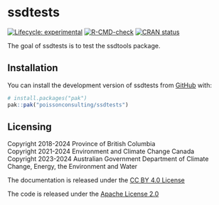 
<!-- README.md is generated from README.Rmd. Please edit that file -->

# ssdtests

<!-- badges: start -->

[![Lifecycle:
experimental](https://img.shields.io/badge/lifecycle-experimental-orange.svg)](https://lifecycle.r-lib.org/articles/stages.html#experimental)
[![R-CMD-check](https://github.com/poissonconsulting/ssdtests/actions/workflows/R-CMD-check.yaml/badge.svg)](https://github.com/poissonconsulting/ssdtests/actions/workflows/R-CMD-check.yaml)
[![CRAN
status](https://www.r-pkg.org/badges/version/ssdtests)](https://cran.r-project.org/package=ssdtests)
<!-- badges: end -->

The goal of ssdtests is to test the ssdtools package.

## Installation

You can install the development version of ssdtests from
[GitHub](https://github.com/) with:

``` r
# install.packages("pak")
pak::pak("poissonconsulting/ssdtests")
```

## Licensing

Copyright 2018-2024 Province of British Columbia  
Copyright 2021-2024 Environment and Climate Change Canada  
Copyright 2023-2024 Australian Government Department of Climate Change,
Energy, the Environment and Water

The documentation is released under the [CC BY 4.0
License](https://creativecommons.org/licenses/by/4.0/)

The code is released under the [Apache License
2.0](https://www.apache.org/licenses/LICENSE-2.0)
